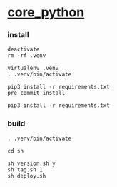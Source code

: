 # [core_python](https://pypi.org/project/seunggabi-core-python/)

### install
```shell
deactivate
rm -rf .venv

virtualenv .venv
. .venv/bin/activate

pip3 install -r requirements.txt
pre-commit install
```
```shell
pip3 install -r requirements.txt
```

### build
```shell
. .venv/bin/activate

cd sh

sh version.sh y
sh tag.sh 1
sh deploy.sh
```
